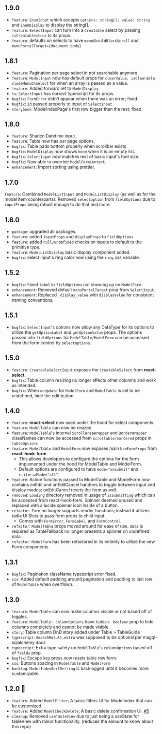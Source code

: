 ## 1.9.0
- `feature`: `EnumInput` which accepts `options: string[]; value: string` and `EnumDisplay` to display the string[].
- `feature`: `SelectInput` can turn into a `Creatable` select by passing `isCreatable=true` to its props. 
- `feature`: defaults on selects to have `menuShouldBlockScroll` and `menuPortalTarget={document.body}`

## 1.8.1
- `feature`: Pagination per page select in not searchable anymore.
- `feature`: `ModelInput` now has default props for `clearValue, isClearable, closeMenuOnSelect` for when an array is passed as a value.
- `feature`: Added forward ref to `ModelDisplay`
- `ts`: `SelectInput` has correct typescript for its props.
- `bugfix`: `FormError` didn't appear when there was an error; fixed. 
- `bugfix`: `id` passed properly to input of `SelectInput`
- `storybook`: ModelIndexPage's first row bigger than the rest; fixed.

## 1.8.0
- `feature`: Shadcn Datetime input. 
- `feature`: Table now has per page options.
- `bugfix`: Table pads bottom properly when scrollbar exists.
- `bugfix`: `ModelDisplay` now shows `None` when it is an empty list.
- `bugfix`: `SelectInput` now matches rest of basic input's font size.
- `bugfix`: Now able to override `ModelFormContent`.
- `enhancement`: Import sorting using prettier.

## 1.7.0
`feature`: Combined `ModelListInput` and `ModelListDisplay` (as well as for the model item counterparts). Removed `selectoption` from `fieldOptions` due to `inputProps` being robust enough to do that and more.

## 1.6.0
- `package`: upgraded all packages.
- `feature`: added `inputProps` and `displayProps` to `FieldOptions` 
- `feature`: added `null/undefined` checks on inputs to default to the primitive type.
- `feature`: `ModelListDisplay` basic display component added. 
- `bugfix`: select input's ring color now using the `ring` css variable.
 
## 1.5.2 
- `bugfix`: Fixed `label` in `fieldOptions` not showing up on `ModelForm`.
- `enhancement`: Removed default `menuPortalTarget` prop from `SelectInput`.
- `enhancement`: Replaced `_display_value` with `displayValue` for consistent naming conventions. 

## 1.5.1
- `bugfix`: `SelectInput`'s options now allow any DataType for its options to utilize the `getOptionLabel` and `getOptionValue` props. The options passed into `fieldOptions` for `ModelTable/ModelForm` can be accessed from the form control by `selectoptions`. 

## 1.5.0
- `feature`: `CreatableSelectInput` exposes the `CreatableSelect` from **react-select**.
- `bugfix`: Table column resizing no longer affects other columns and work as intended.
- `bugfix`: When `onUpdate` for `ModelForm` and `ModelTable` is set to be undefined, hide the edit button.  

## 1.4.0
- `feature`: **react-select** now used under the hood for select components.
- `feature`: `ModelTable` can now be resized. 
- `feature`: `ModelTable`'s internal `ScrollAreaWrapper` and `BorderWrapper` classNames can now be accessed from `scrollable/bordered` props in  `tableOptions`
- `feature`: `ModelTable` and `ModelForm` now exposes main `UseFormProps` from **react-hook-form**.
  - This allows developers to configure the options for the form implemented under the hood for ModelTable and ModelForm. 
  - Default options are configured to have `mode="onSubmit"` and `criteriaMode="all"`. 
- `feature`: Action functions passed to ModelTable and ModelForm now contains onEdit and onEditCancel handlers to toggle between input and display modes; onEditCancel resets the form as well.  
- `removed`: `Loading` directory removed in usage of `isSubmitting` which can be accessed from react-hook-form. Spinner deemed unused and replaced with a lucide spinner icon inside of a button.
- `refactor`: `Form` no longer supports render functions; instead it utilizes radix UI Slots to pass form props to child input. 
  - Comes with `FormError`, `FormLabel`, and `FormControl`.
- `refactor`: `ModelTable` props moved around for ease of use. `data` is required as TableFallback no longer presents a spinner on undefined data. 
- `refactor`: `ModelForm` has been refactored in its entirety to utilize the new Form components. 

## 1.3.1
- `bugfix`: Pagination className typescript error fixed. 
- `css`: Added default padding around pagination and padding to last row of `ModelTable` when overflown.

## 1.3.0
- `feature`: `ModelTable` can now make columns visible or not based off of toggles.
- `feature`: `ModelTable: columnOptions` have `hidden: boolean` prop to hide columns completely and cannot be made visible. 
- `story`: Table column DnD story added under Table > TableGuide 
- `typescript`: `SearchResult.extra` was supposed to be optional per magql-sqlalchemy docs
- `typescript`: Extra type safety on `ModelTable`'s `columnOptions` based off of `fields` prop.
- `bugfix`: Escape key press now resets table row form. 
- `css`: Buttons spacing in `ModelTable` and `ModelForm`
- `backlog`: `ModelIndexSortSetting` is backlogged until it becomes more customizable. 

## 1.2.0 🎉 
- `feature`: Added `ModelFilter`; A basic filters UI for ModelIndex that can be customized.
- `feature`: Added `ModelCheckDelete`; A basic delete confirmation UI. [#5](https://github.com/autoinvent/conveyor/issues/5)
- `cleanup`: Removed `useTableView` due to just being a useState for tableView with minor functionality. (reduces the amount to know about this repo)